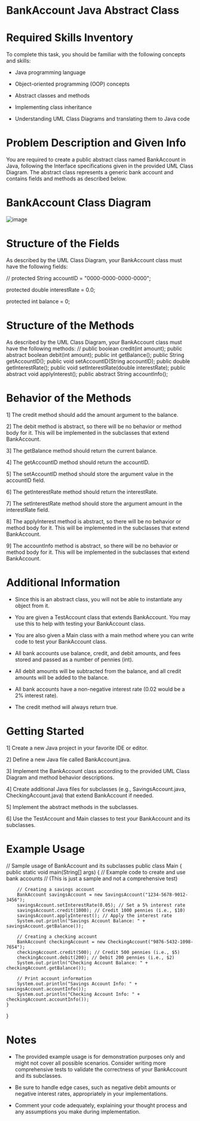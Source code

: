 # BankAccount Java Abstract Class

# Required Skills Inventory
To complete this task, you should be familiar with the following concepts and skills:

 * Java programming language

 * Object-oriented programming (OOP) concepts

 * Abstract classes and methods

 * Implementing class inheritance

 * Understanding UML Class Diagrams and translating them to Java code

# Problem Description and Given Info
You are required to create a public abstract class named BankAccount in Java, following the Interface specifications given in the provided UML Class Diagram. The abstract class represents a generic bank account and contains fields and methods as described below.

# BankAccount Class Diagram

![image](https://github.com/user-attachments/assets/91bb2d99-c923-4a08-93f9-812e9b94563b)


# Structure of the Fields
As described by the UML Class Diagram, your BankAccount class must have the following fields:

//
protected String accountID = "0000-0000-0000-0000";

protected double interestRate = 0.0;

protected int balance = 0;

# Structure of the Methods
As described by the UML Class Diagram, your BankAccount class must have the following methods:
//
public boolean credit(int amount);
public abstract boolean debit(int amount);
public int getBalance();
public String getAccountID();
public void setAccountID(String accountID);
public double getInterestRate();
public void setInterestRate(double interestRate);
public abstract void applyInterest();
public abstract String accountInfo();

# Behavior of the Methods
1] The credit method should add the amount argument to the balance.

2] The debit method is abstract, so there will be no behavior or method body for it. This will be implemented in the subclasses that extend BankAccount.

3] The getBalance method should return the current balance.

4] The getAccountID method should return the accountID.

5] The setAccountID method should store the argument value in the accountID field.

6] The getInterestRate method should return the interestRate.

7] The setInterestRate method should store the argument amount in the interestRate field.

8] The applyInterest method is abstract, so there will be no behavior or method body for it. This will be implemented in the subclasses that extend BankAccount.

9] The accountInfo method is abstract, so there will be no behavior or method body for it. This will be implemented in the subclasses that extend BankAccount.

# Additional Information
* Since this is an abstract class, you will not be able to instantiate any object from it.

* You are given a TestAccount class that extends BankAccount. You may use this to help with testing your BankAccount class.

* You are also given a Main class with a main method where you can write code to test your BankAccount class.

* All bank accounts use balance, credit, and debit amounts, and fees stored and passed as a number of pennies (int).

* All debit amounts will be subtracted from the balance, and all credit amounts will be added to the balance.

* All bank accounts have a non-negative interest rate (0.02 would be a 2% interest rate).

* The credit method will always return true.

# Getting Started
1] Create a new Java project in your favorite IDE or editor.

2] Define a new Java file called BankAccount.java.

3] Implement the BankAccount class according to the provided UML Class Diagram and method behavior descriptions.

4] Create additional Java files for subclasses (e.g., SavingsAccount.java, CheckingAccount.java) that extend BankAccount if needed.

5] Implement the abstract methods in the subclasses.

6] Use the TestAccount and Main classes to test your BankAccount and its subclasses.

# Example Usage 

// Sample usage of BankAccount and its subclasses
public class Main {
    public static void main(String[] args) {
        // Example code to create and use bank accounts
        // (This is just a sample and not a comprehensive test)

        // Creating a savings account
        BankAccount savingsAccount = new SavingsAccount("1234-5678-9012-3456");
        savingsAccount.setInterestRate(0.05); // Set a 5% interest rate
        savingsAccount.credit(1000); // Credit 1000 pennies (i.e., $10)
        savingsAccount.applyInterest(); // Apply the interest rate
        System.out.println("Savings Account Balance: " + savingsAccount.getBalance());

        // Creating a checking account
        BankAccount checkingAccount = new CheckingAccount("9876-5432-1098-7654");
        checkingAccount.credit(500); // Credit 500 pennies (i.e., $5)
        checkingAccount.debit(200); // Debit 200 pennies (i.e., $2)
        System.out.println("Checking Account Balance: " + checkingAccount.getBalance());

        // Print account information
        System.out.println("Savings Account Info: " + savingsAccount.accountInfo());
        System.out.println("Checking Account Info: " + checkingAccount.accountInfo());
    }
}
# Notes
* The provided example usage is for demonstration purposes only and might not cover all possible scenarios. Consider writing more comprehensive tests to validate the correctness of your BankAccount and its subclasses.

* Be sure to handle edge cases, such as negative debit amounts or negative interest rates, appropriately in your implementations.

* Comment your code adequately, explaining your thought process and any assumptions you make during implementation.





 
